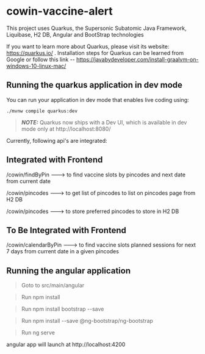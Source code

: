 # cowin-vaccine-alert

This project uses Quarkus, the Supersonic Subatomic Java Framework, Liquibase, H2 DB, Angular and BootStrap technologies

If you want to learn more about Quarkus, please visit its website: https://quarkus.io/ .
Installation steps for Quarkus can be learned from Google or follow this link -- https://javabydeveloper.com/install-graalvm-on-windows-10-linux-mac/

## Running the quarkus application in dev mode

You can run your application in dev mode that enables live coding using:
```shell script
./mvnw compile quarkus:dev
```

> **_NOTE:_**  Quarkus now ships with a Dev UI, which is available in dev mode only at http://localhost:8080/

Currently, following api's are integrated:
## Integrated with Frontend
/cowin/findByPin ---> to find vaccine slots by pincodes and next date from current date

/cowin/pincodes ---> to get list of pincodes to list on pincodes page from H2 DB

/cowin/pincodes ---> to store preferred pincodes to store in H2 DB

## To Be Integrated with Frontend
/cowin/calendarByPin ---> to find vaccine slots planned sessions for next 7 days from current date in a given pincodes


## Running the angular application
> Goto to src/main/angular

> Run npm install

> Run npm install bootstrap --save

> Run npm install --save @ng-bootstrap/ng-bootstrap

> Run ng serve

angular app will launch at http://localhost:4200

